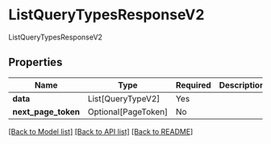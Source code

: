 # ListQueryTypesResponseV2

ListQueryTypesResponseV2

## Properties
| Name | Type | Required | Description |
| ------------ | ------------- | ------------- | ------------- |
**data** | List[QueryTypeV2] | Yes |  |
**next_page_token** | Optional[PageToken] | No |  |


[[Back to Model list]](../../README.md#documentation-for-models) [[Back to API list]](../../README.md#documentation-for-api-endpoints) [[Back to README]](../../README.md)
